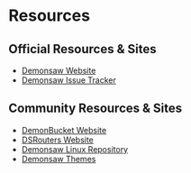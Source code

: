 # Resources

## Official Resources & Sites
* <a href="https://demonsaw.com/" target="_blank">Demonsaw Website</a>
* <a href="https://github.com/DemonsawCommunity/demonsaw/issues" target="_blank">Demonsaw Issue Tracker</a>


## Community Resources & Sites
* <a href="https://demonbucket.com/" target="_blank">DemonBucket Website</a>
* <a href="https://dsrouters.com/" target="_blank">DSRouters Website</a>
* <a href="https://repo.dsrouters.com/" target="_blank">Demonsaw Linux Repository</a>
* <a href="https://github.com/DemonsawCommunity/DemonsawThemes" target="_blank">Demonsaw Themes</a>
